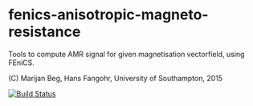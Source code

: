 # fenics-anisotropic-magneto-resistance
Tools to compute AMR signal for given magnetisation vectorfield, using FEniCS.

(C) Marijan Beg, Hans Fangohr, University of Southampton, 2015

[![Build Status](https://travis-ci.org/fangohr/fenics-anisotropic-magneto-resistance.svg?branch=master)](https://travis-ci.org/fangohr/fenics-anisotropic-magneto-resistance)
